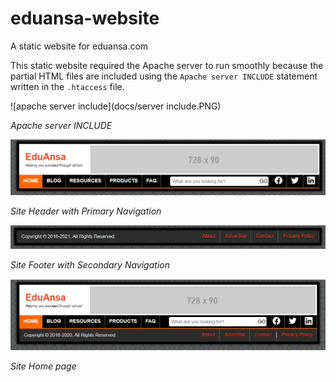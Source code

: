 # eduansa-website

A static website for eduansa.com

This static website required the Apache server to run smoothly because the partial HTML files are included using the `Apache server INCLUDE` statement written in the `.htaccess` file.

![apache server include](docs/server include.PNG)

_Apache server INCLUDE_

![site header](docs/header.PNG)

_Site Header with Primary Navigation_

![site footer](docs/footer.PNG)

_Site Footer with Secondary Navigation_

![site home page](docs/Homepage.PNG)

_Site Home page_
